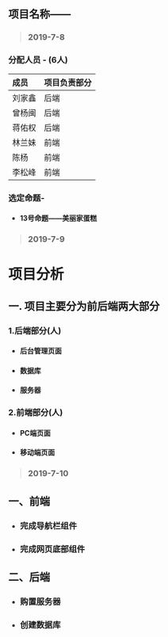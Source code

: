 ## 项目名称——

> ### 2019-7-8

### 分配人员 - (6人)

| 成员   | 项目负责部分 |
| :----- | -------- |
| 刘家鑫 |      后端    |
| 曾杨闽 |      后端    |
| 蒋佑权 |      后端    |
| 林兰妹 |      前端    |
| 陈杨   |      前端    |
| 李松峰 |      前端    |



###  选定命题-

  - #### 13号命题——美丽家蛋糕
  
> ### 2019-7-9

# 项目分析

## 一. 项目主要分为前后端两大部分

### 1.后端部分(人)
  
  - #### 后台管理页面
  
  - #### 数据库
  
  - #### 服务器
  
### 2.前端部分(人)
  
  - #### PC端页面
  
  - #### 移动端页面
  
  > ### 2019-7-10

  ## 一、前端
  - ### 完成导航栏组件

  - ### 完成网页底部组件

  ## 二、后端

  - ### 购置服务器

  - ### 创建数据库
  
  
  
  
  
  
  
  
  
  
  
  
  
  
  
  
  
  
  
